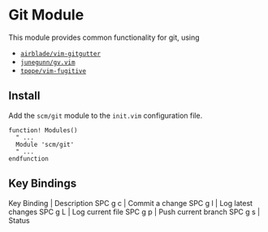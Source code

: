 # Git Module
This module provides common functionality for git, using
- [`airblade/vim-gitgutter`](https://github.com/airblade/vim-gitgutter)
- [`junegunn/gv.vim`](https://github.com/junegunn/gv.vim)
- [`tpope/vim-fugitive`](https://github.com/tpope/vim-fugitive)

## Install
Add the `scm/git` module to the `init.vim` configuration file.

```viml
function! Modules()
  " ...
  Module 'scm/git'
  " ...
endfunction
```

## Key Bindings
Key Binding | Description
SPC g c     | Commit a change
SPC g l     | Log latest changes
SPC g L     | Log current file
SPC g p     | Push current branch
SPC g s     | Status
